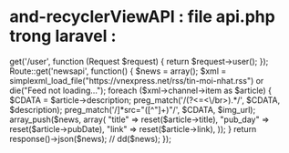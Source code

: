 # and-recyclerViewAPI : file api.php trong laravel :

<?php

use Illuminate\Http\Request;
use Illuminate\Support\Facades\Route;

/*
|--------------------------------------------------------------------------
| API Routes
|--------------------------------------------------------------------------
|
| Here is where you can register API routes for your application. These
| routes are loaded by the RouteServiceProvider within a group which
| is assigned the "api" middleware group. Enjoy building your API!
|
*/

Route::middleware('auth:sanctum')->get('/user', function (Request $request) {
    return $request->user();
});

Route::get('newsapi', function() {
    $news = array();
    $xml = simplexml_load_file("https://vnexpress.net/rss/tin-moi-nhat.rss") or die("Feed not loading...");
    foreach ($xml->channel->item as $article) {
        $CDATA = $article->description;
        preg_match('/(?<=<\/br>).*/', $CDATA, $description);
        preg_match('/<img [^>]*src="([^"]+)"/', $CDATA, $img_url);
        array_push($news, array(
            "title" => reset($article->title),
            "pub_day" => reset($article->pubDate),
            "link" => reset($article->link),
        ));
    }
    return response()->json($news);
    // dd($news);
});
